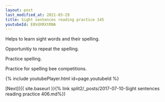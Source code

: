 ```yaml
---
layout: post
last_modified_at: 2021-03-29
title: Sight sentences reading practice 145
youtubeId: E8VdXRXtRNA
---
```

 
 
Helps to learn sight words and their spelling.

Opportunitiy to repeat the spelling. 

Practice spelling. 
 
Practice for spelling bee competitions. 
 
{% include youtubePlayer.html id=page.youtubeId %}
 
 

[Next]({{ site.baseurl }}{% link  split2/_posts/2017-07-10-Sight sentences reading practice 406.md%})
 
